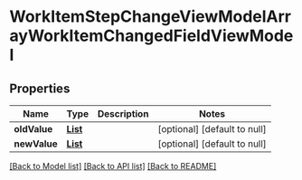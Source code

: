 # WorkItemStepChangeViewModelArrayWorkItemChangedFieldViewModel
## Properties

| Name | Type | Description | Notes |
|------------ | ------------- | ------------- | -------------|
| **oldValue** | [**List**](WorkItemStepChangeViewModel.md) |  | [optional] [default to null] |
| **newValue** | [**List**](WorkItemStepChangeViewModel.md) |  | [optional] [default to null] |

[[Back to Model list]](../README.md#documentation-for-models) [[Back to API list]](../README.md#documentation-for-api-endpoints) [[Back to README]](../README.md)

